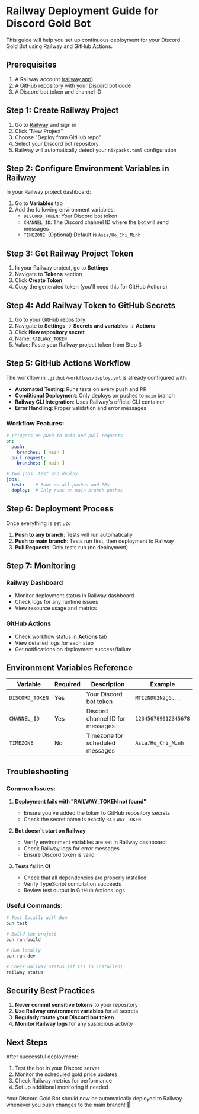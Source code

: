 # Railway Deployment Guide for Discord Gold Bot

This guide will help you set up continuous deployment for your Discord Gold Bot using Railway and GitHub Actions.

## Prerequisites

1. A Railway account ([railway.app](https://railway.app))
2. A GitHub repository with your Discord bot code
3. A Discord bot token and channel ID

## Step 1: Create Railway Project

1. Go to [Railway](https://railway.app) and sign in
2. Click "New Project"
3. Choose "Deploy from GitHub repo"
4. Select your Discord bot repository
5. Railway will automatically detect your `nixpacks.toml` configuration

## Step 2: Configure Environment Variables in Railway

In your Railway project dashboard:

1. Go to **Variables** tab
2. Add the following environment variables:
   - `DISCORD_TOKEN`: Your Discord bot token
   - `CHANNEL_ID`: The Discord channel ID where the bot will send messages
   - `TIMEZONE`: (Optional) Default is `Asia/Ho_Chi_Minh`

## Step 3: Get Railway Project Token

1. In your Railway project, go to **Settings**
2. Navigate to **Tokens** section
3. Click **Create Token**
4. Copy the generated token (you'll need this for GitHub Actions)

## Step 4: Add Railway Token to GitHub Secrets

1. Go to your GitHub repository
2. Navigate to **Settings** → **Secrets and variables** → **Actions**
3. Click **New repository secret**
4. Name: `RAILWAY_TOKEN`
5. Value: Paste your Railway project token from Step 3

## Step 5: GitHub Actions Workflow

The workflow in `.github/workflows/deploy.yml` is already configured with:

- **Automated Testing**: Runs tests on every push and PR
- **Conditional Deployment**: Only deploys on pushes to `main` branch
- **Railway CLI Integration**: Uses Railway's official CLI container
- **Error Handling**: Proper validation and error messages

### Workflow Features:

```yaml
# Triggers on push to main and pull requests
on:
  push:
    branches: [ main ]
  pull_request:
    branches: [ main ]

# Two jobs: test and deploy
jobs:
  test:    # Runs on all pushes and PRs
  deploy:  # Only runs on main branch pushes
```

## Step 6: Deployment Process

Once everything is set up:

1. **Push to any branch**: Tests will run automatically
2. **Push to main branch**: Tests run first, then deployment to Railway
3. **Pull Requests**: Only tests run (no deployment)

## Step 7: Monitoring

### Railway Dashboard
- Monitor deployment status in Railway dashboard
- Check logs for any runtime issues
- View resource usage and metrics

### GitHub Actions
- Check workflow status in **Actions** tab
- View detailed logs for each step
- Get notifications on deployment success/failure

## Environment Variables Reference

| Variable | Required | Description | Example |
|----------|----------|-------------|---------|
| `DISCORD_TOKEN` | Yes | Your Discord bot token | `MTIzNDU2Nzg5...` |
| `CHANNEL_ID` | Yes | Discord channel ID for messages | `123456789012345678` |
| `TIMEZONE` | No | Timezone for scheduled messages | `Asia/Ho_Chi_Minh` |

## Troubleshooting

### Common Issues:

1. **Deployment fails with "RAILWAY_TOKEN not found"**
   - Ensure you've added the token to GitHub repository secrets
   - Check the secret name is exactly `RAILWAY_TOKEN`

2. **Bot doesn't start on Railway**
   - Verify environment variables are set in Railway dashboard
   - Check Railway logs for error messages
   - Ensure Discord token is valid

3. **Tests fail in CI**
   - Check that all dependencies are properly installed
   - Verify TypeScript compilation succeeds
   - Review test output in GitHub Actions logs

### Useful Commands:

```bash
# Test locally with Bun
bun test

# Build the project
bun run build

# Run locally
bun run dev

# Check Railway status (if CLI is installed)
railway status
```

## Security Best Practices

1. **Never commit sensitive tokens** to your repository
2. **Use Railway environment variables** for all secrets
3. **Regularly rotate your Discord bot token**
4. **Monitor Railway logs** for any suspicious activity

## Next Steps

After successful deployment:

1. Test the bot in your Discord server
2. Monitor the scheduled gold price updates
3. Check Railway metrics for performance
4. Set up additional monitoring if needed

Your Discord Gold Bot should now be automatically deployed to Railway whenever you push changes to the main branch! 🚀 